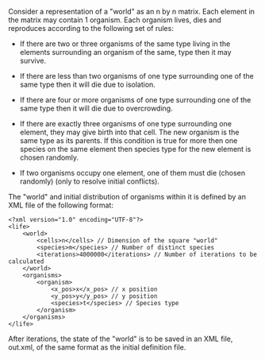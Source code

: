 Consider a representation of a "world" as an n by n matrix. Each element in the matrix may contain 1 organism. Each organism lives, dies and reproduces according to the following set of rules:

- If there are two or three organisms of the same type living in the elements surrounding an organism of the same, type then it may survive. 

- If there are less than two organisms of one type surrounding one of the same type then it will die due to isolation. 

- If there are four or more organisms of one type surrounding one of the same type then it will die due to overcrowding. 

- If there are exactly three organisms of one type surrounding one element, they may give birth into that cell. The new organism is the same type as its parents. If this condition is true for more then one species on the same element then species type for the new element is chosen randomly. 

- If two organisms occupy one element, one of them must die (chosen randomly) (only to resolve initial conflicts). 

The "world" and initial distribution of organisms within it is defined by an XML file of the following format: 

```
<?xml version="1.0" encoding="UTF-8"?>
<life> 
    <world>
        <cells>n</cells> // Dimension of the square "world"
        <species>m</species> // Number of distinct species
        <iterations>4000000</iterations> // Number of iterations to be calculated
    </world>
    <organisms>
        <organism>
            <x_pos>x</x_pos> // x position
            <y_pos>y</y_pos> // y position
            <species>t</species> // Species type
        </organism>
    </organisms>
</life>
```

After iterations, the state of the "world" is to be saved in an XML file, out.xml, of the same format as the initial definition file. 

